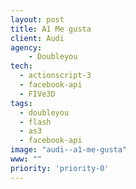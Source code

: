 ```yaml
---
layout: post
title: A1 Me gusta
client: Audi
agency:
    - Doubleyou
tech:
  - actionscript-3
  - facebook-api
  - FIVe3D
tags:
  - doubleyou
  - flash
  - as3
  - facebook-api
image: "audi--a1-me-gusta"
www: ""
priority: 'priority-0'
---
```

